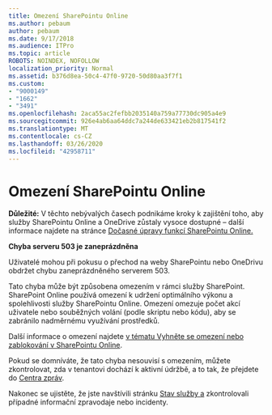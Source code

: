 ```yaml
---
title: Omezení SharePointu Online
ms.author: pebaum
author: pebaum
ms.date: 9/17/2018
ms.audience: ITPro
ms.topic: article
ROBOTS: NOINDEX, NOFOLLOW
localization_priority: Normal
ms.assetid: b376d8ea-50c4-47f0-9720-50d80aa3f7f1
ms.custom:
- "9000149"
- "1662"
- "3491"
ms.openlocfilehash: 2aca55ac2fefbb2035140a759a77730dc905a4e9
ms.sourcegitcommit: 926e4ab6aa64ddc7a244de633421eb2b817541f2
ms.translationtype: MT
ms.contentlocale: cs-CZ
ms.lasthandoff: 03/26/2020
ms.locfileid: "42958711"
---
```

# <a name="sharepoint-online-throttling"></a>Omezení SharePointu Online

**Důležité:** V těchto nebývalých časech podnikáme kroky k zajištění toho, aby služby SharePointu Online a OneDrive zůstaly vysoce dostupné – další informace najdete na stránce [Dočasné úpravy funkcí SharePointu Online.](https://aka.ms/ODSPAdjustments)

**Chyba serveru 503 je zaneprázdněna**

Uživatelé mohou při pokusu o přechod na weby SharePointu nebo OneDrivu obdržet chybu zaneprázdněného serverem 503. 

Tato chyba může být způsobena omezením v rámci služby SharePoint. SharePoint Online používá omezení k udržení optimálního výkonu a spolehlivosti služby SharePointu Online. Omezení omezuje počet akcí uživatele nebo souběžných volání (podle skriptu nebo kódu), aby se zabránilo nadměrnému využívání prostředků. 

Další informace o omezení najdete [v tématu Vyhněte se omezení nebo zablokování v SharePointu Online](https://docs.microsoft.com/sharepoint/dev/general-development/how-to-avoid-getting-throttled-or-blocked-in-sharepoint-online).

Pokud se domníváte, že tato chyba nesouvisí s omezením, můžete zkontrolovat, zda v tenantovi dochází k aktivní údržbě, a to tak, že přejdete do [Centra zpráv](https://portal.office.com/adminportal/home#/MessageCenter).

 Nakonec se ujistěte, že jste navštívili stránku [Stav služby a](https://portal.office.com/adminportal/home#/servicehealth) zkontrolovali případné informační zpravodaje nebo incidenty.

